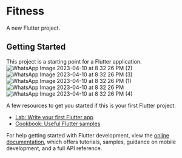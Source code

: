# Fitness

A new Flutter project.

## Getting Started

This project is a starting point for a Flutter application.
![WhatsApp Image 2023-04-10 at 8 32 26 PM (2)](https://user-images.githubusercontent.com/102571608/230929256-286767e7-7fce-47e4-a19e-006d36cd6c8b.jpeg)
![WhatsApp Image 2023-04-10 at 8 32 26 PM (3)](https://user-images.githubusercontent.com/102571608/230929250-1e8ceaac-8f65-47dd-bf57-b8d7d521e4a5.jpeg)
![WhatsApp Image 2023-04-10 at 8 32 26 PM (1)](https://user-images.githubusercontent.com/102571608/230929259-4e3e0d04-9431-454e-b3a1-430fc62c6658.jpeg)
![WhatsApp Image 2023-04-10 at 8 32 26 PM](https://user-images.githubusercontent.com/102571608/230929263-d85b2195-0537-483b-afac-960d8a1510a6.jpeg)
![WhatsApp Image 2023-04-10 at 8 32 26 PM (4)](https://user-images.githubusercontent.com/102571608/230929266-81a6fb24-613d-4fd4-92a1-8df2f5979bde.jpeg)



A few resources to get you started if this is your first Flutter project:

- [Lab: Write your first Flutter app](https://docs.flutter.dev/get-started/codelab)
- [Cookbook: Useful Flutter samples](https://docs.flutter.dev/cookbook)

For help getting started with Flutter development, view the
[online documentation](https://docs.flutter.dev/), which offers tutorials,
samples, guidance on mobile development, and a full API reference.
